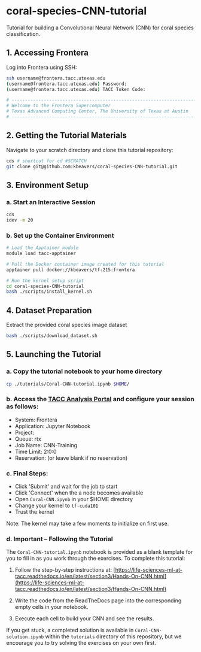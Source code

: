 # coral-species-CNN-tutorial
Tutorial for building a Convolutional Neural Network (CNN) for coral species classification.

## 1. Accessing Frontera

Log into Frontera using SSH:

```bash
ssh username@frontera.tacc.utexas.edu
(username@frontera.tacc.utexas.edu) Password: 
(username@frontera.tacc.utexas.edu) TACC Token Code:

# ------------------------------------------------------------------------------
# Welcome to the Frontera Supercomputer
# Texas Advanced Computing Center, The University of Texas at Austin
# ------------------------------------------------------------------------------
```

## 2. Getting the Tutorial Materials

Navigate to your scratch directory and clone this tutorial repository:

```bash
cds # shortcut for cd #SCRATCH
git clone git@github.com:kbeavers/coral-species-CNN-tutorial.git
```

## 3. Environment Setup

### a. Start an Interactive Session

```bash
cds
idev -m 20
```

### b. Set up the Container Environment

```bash
# Load the Apptainer module
module load tacc-apptainer

# Pull the Docker container image created for this tutorial
apptainer pull docker://kbeavers/tf-215:frontera

# Run the kernel setup script
cd coral-species-CNN-tutorial
bash ./scripts/install_kernel.sh
```

## 4. Dataset Preparation

Extract the provided coral species image dataset

```bash
bash ./scripts/download_dataset.sh
```

## 5. Launching the Tutorial

### a. Copy the tutorial notebook to your home directory

```bash
cp ./tutorials/Coral-CNN-tutorial.ipynb $HOME/
```

### b. Access the [TACC Analysis Portal](https://tap.tacc.utexas.edu/jobs/) and configure your session as follows:

 - System: Frontera
 - Application: Jupyter Notebook
 - Project: <your-allocation>
 - Queue: rtx
 - Job Name: CNN-Training
 - Time Limit: 2:0:0
 - Reservation: <your-reservation> (or leave blank if no reservation)

### c. Final Steps:

 - Click 'Submit' and wait for the job to start
 - Click 'Connect' when the a node becomes available
 - Open `Coral-CNN.ipynb` in your $HOME directory
 - Change your kernel to `tf-cuda101`
 - Trust the kernel 

Note: The kernel may take a few moments to initialize on first use.

### d. Important – Following the Tutorial

The `Coral-CNN-tutorial.ipynb` notebook is provided as a blank template for you to fill in as you work through the exercises. To complete this tutorial:

1. Follow the step-by-step instructions at:
   [https://life-sciences-ml-at-tacc.readthedocs.io/en/latest/section3/Hands-On-CNN.html](https://life-sciences-ml-at-tacc.readthedocs.io/en/latest/section3/Hands-On-CNN.html)

2. Write the code from the ReadTheDocs page into the corresponding empty cells in your notebook.

3. Execute each cell to build your CNN and see the results.

If you get stuck, a completed solution is available in `Coral-CNN-solution.ipynb` within the `tutorials` directory of this repository, but we encourage you to try solving the exercises on your own first. 